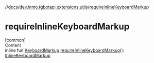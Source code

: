 //[docs](../../index.md)/[dev.inmo.tgbotapi.extensions.utils](index.md)/[requireInlineKeyboardMarkup](require-inline-keyboard-markup.md)



# requireInlineKeyboardMarkup  
[common]  
Content  
inline fun [KeyboardMarkup](../dev.inmo.tgbotapi.types.buttons/-keyboard-markup/index.md).[requireInlineKeyboardMarkup](require-inline-keyboard-markup.md)(): [InlineKeyboardMarkup](../dev.inmo.tgbotapi.types.buttons/-inline-keyboard-markup/index.md)  



